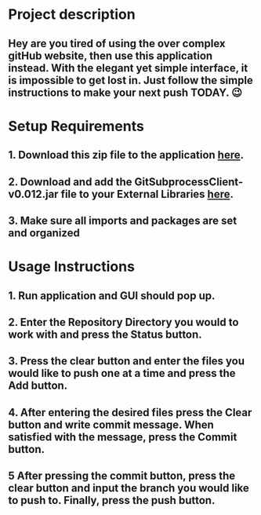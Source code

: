 # Project description
## Hey are you tired of using the over complex gitHub website, then use this application instead. With the elegant yet simple interface, it is impossible to get lost in. Just follow the simple instructions to make your next push TODAY. :wink:

# Setup Requirements
## 1. Download this zip file to the application <a href="https://github.com/Henokk-14/Git-Educated-Challenge-2.git" target="_blank">here</a>.
## 2. Download and add the GitSubprocessClient-v0.012.jar file to your External Libraries <a href="https://github.com/CSC109/GitSubprocessClient/releases/tag/v0.0.12" target="_blank">here</a>.
## 3. Make sure all imports and packages are set and organized

# Usage Instructions
## 1. Run application and GUI should pop up.
## 2. Enter the Repository Directory you would to work with and press the Status button.
## 3. Press the clear button and enter the files you would like to push one at a time and press the Add button.
## 4. After entering the desired files press the Clear button and write commit message. When satisfied with the message, press the Commit button.
## 5 After pressing the commit button, press the clear button and input the branch you would like to push to. Finally, press the push button.
